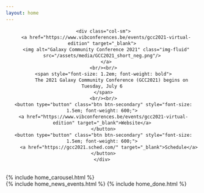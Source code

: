 ```yaml
---
layout: home
---
```


<div class="row text-center" align="center">

     <div class="col-sm">
       <a href="https://www.vibconferences.be/events/gcc2021-virtual-edition" target="_blank">
       <img alt="Galaxy Community Conference 2021" class="img-fluid" src="/assets/media/GCC2021_short_neg.png"/>
       </a>
     <br/><br/>
     <span style="font-size: 1.2em; font-weight: bold">
           The 2021 Galaxy Community Conference (GCC2021) begins on Tuesday, July 6
     </span>
     <br/><br/>
     <button type="button" class="btn btn-secondary" style="font-size: 1.5em; font-weight: 600;">
     <a href="https://www.vibconferences.be/events/gcc2021-virtual-edition" target="_blank">Website</a>
     </button>
     <button type="button" class="btn btn-secondary" style="font-size: 1.5em; font-weight: 600;">
         <a href="https://gcc2021.sched.com/" target="_blank">Schedule</a>
     </button>
    </div>

</div>
</br>

<div class="home">
  {% include home_carousel.html %}
  </br>
  {% include home_news_events.html %}
  {% include home_done.html %}
</div>

<!--{% include home_carousel_involved.html %}-->
